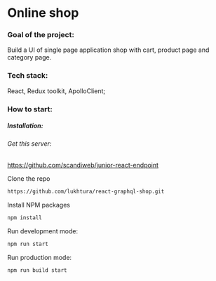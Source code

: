 # Online shop

### Goal of the project:
Build a UI of single page application shop with cart, product page and category page.

### Tech stack:
React, Redux toolkit, ApolloClient;

### How to start:

##### Installation:

###### Get this server:
https://github.com/scandiweb/junior-react-endpoint

Clone the repo
```sh
https://github.com/lukhtura/react-graphql-shop.git
```

Install NPM packages
```sh
npm install
```

Run development mode:
```sh
npm run start
```

Run production mode:
```sh
npm run build start
```
